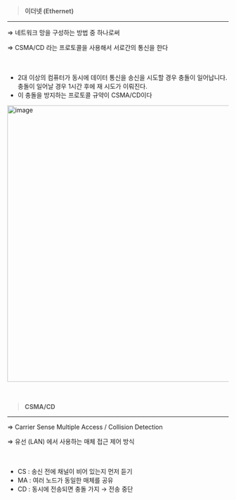 > **이더넷 (Ethernet)**
> 

---

⇒ 네트워크 망을 구성하는 방법 중 하나로써 

⇒ CSMA/CD 라는 프로토콜을 사용해서 서로간의 통신을 한다

**ㅤ**

- 2대 이상의 컴퓨터가 동시에 데이터 통신을 송신을 시도할 경우 충돌이 일어납니다. 충돌이 일어날 경우 1시간 후에 재 시도가 이뤄진다.
- 이 충돌을 방지하는 프로토콜 규약이 CSMA/CD이다

<img width="860" height="628" alt="image" src="https://github.com/user-attachments/assets/8afed4a1-0d3c-4764-a2ec-05580681a7d8" />

**ㅤ**

> **CSMA/CD**
> 

---

⇒ Carrier Sense Multiple Access / Collision Detection

⇒ 유선 (LAN) 에서 사용하는 매체 접근 제어 방식

**ㅤ**

- CS : 송신 전에 채널이 비어 있는지 먼저 듣기
- MA : 여러 노드가 동일한 매체를 공유
- CD : 동시에 전송되면 충돌 가지 → 전송 중단
